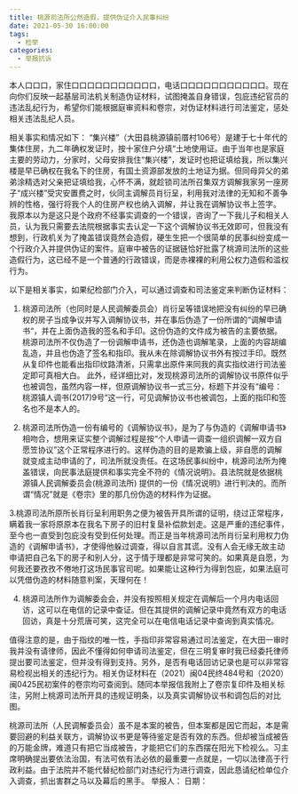 ```yaml
---
title: 桃源司法所公然造假，提供伪证介入民事纠纷
date: 2021-05-30 16:00:00
tags:
  - 检举
categories:
  - 举报抗诉
---
```


本人口口口，家住口口口口口口口口口口口，电话口口口口口口口口口口口。现在向你们反映一起基层司法机关制造伪证材料，试图掩盖自身错误，包庇违纪官员的违法乱纪行为，希望你们能根据庭审资料和卷宗，对伪证材料进行司法鉴定，惩处相关违法乱纪人员。

相关事实和情况如下：
    “集兴楼”（大田县桃源镇前厝村106号）是建于七十年代的集体住房，九二年确权发证时，按十家住户分填“土地使用证。由于当年也是家庭主要的劳动力，分家时，父母安排我住“集兴楼”，发证时也把证填给我，所以集兴楼是早已确权在我名下的住房，有国土资源部发放的土地证为据。但同母异父的弟弟涂精选对父亲把证填给我，心怀不满，就趁锁司法所召集双方调解我家另一座房子“成兴楼”受灾安置费之时，伙同主调解员肖衍呈，利用我对法律的无知和不善争辨的性格，强行将我个人的住房产权也纳入调解，并让我在调解协议书上签字。
   我原本以为是这只是个政府不经事实调查的一个错误，咨询了一下我儿子和相关人员，认为我只需要去法院根据事实去认定一下这个调解协议书无效即可，但我没有想到，行政机关为了掩盖错误竟然会造假，硬生生把一个很简单的民事纠纷变成一个行政介入并提供伪证的案件。庭审中被告的证据链恰好批露了桃源司法所的这些造假行为，这已经不是一个普通的行政错误，而是赤裸裸的利用公权力造假和滥权行为。

以下是相关事实，如果纪检部门介入，可以通过调查和司法鉴定来判断伪证材料：

1. 桃源司法所（也同时是人民调解委员会）肖衍呈等错误地把没有纠纷的早已确权的房子当成争议并写入调解协议书，并在事后伪造了一份所谓的“调解申请书“，并在上面伪造我的签名和手印。这份伪造的文件成为被告的主要依据。桃源司法所不仅伪造了一份调解申请书，还伪造也调解笔录，上面的内容胡编乱造，并且也伪造了签名和指印。我从未在除调解协议书外有按过手印。既然从复印件也能看出指印纹路清淅，只需拿出原件来同我的真实指纹进行司法鉴定即可真相大白。
此外，经详细比对，发现桃源司法所的调解协议书原件似乎也被调包，虽然内容一样，但原调解协议书一式三分，标题下并没有“编号：桃源镇人调书(2017)9号”这一行，可见调解协议书也被调包，上面的指印和签名也不是本人的。

2. 桃源司法所伪造一份有编号的《调解协议书》，是为了与伪造的《调解申请书》相吻合，想用来证实整个调解过程是按“个人申请一调查一组织调解一双方自愿笠协议”这个正常程序进行的。这样伪造的目的是欺骗上级，非自愿的调解就变成主动申请的了，司法所就没责任。在这场民事纠纷中，桃源司法所为掩盖错误，向民事法庭提供和事实完全不符的《情况说明》。县法院就是依据桃源镇人民调解委员会(桃源司法所) 提供的一份《情况说明》进行判决的。而所谓“情况”就是《卷宗》里的那几份伪造的材料作为证据。

3.桃源司法所原所长肖衍呈利用职务之便为被告开具所谓的证明，绕过正常程序，瞒着我一家将原原本在我名下房子的旧村复垦补偿款划走。这是严重的违纪事件，至今也一直受到包庇没有受到任何处理。而正是当年桃源司法所肖衍呈利用权力伪造的《调解申请书》，才使得他躲过调查，得以自言其谎。没有人会无缘无故主动申请把自己名下的房子和别人分，这于情于理都是非常可笑的。如果真是自愿，为何我还要孜孜不倦地打这场民事官司呢。如果能让这种行为得到包庇，如果法庭可以凭借伪造的材料随意判案，天理何在！

4. 桃源司法所作为调解委会会，并没有按照相关规定在调解后一个月内电话回访，这可以在电信的记录中查证。但在其提供的调解记录中竟然有双方的电话回访，真是十分荒唐可笑，这完全可以在电信电话记录中查询到真实情况。

值得注意的是，由于指纹的唯一性，手指印非常容易通过司法鉴定，在大田一审时我并没有请律师，因此不懂得如何申请司法鉴定，但在三明复审时我已经委托律师提出要司法鉴定，但并没有得到支持。另外，是否有电话回访记录也是可以非常容易检视出相关的违纪行为。相关伪证材料在（2021）闽04民终484号和（2020）闽0425民初案件的卷宗均可查阅到。随同本举报信我附上了卷宗复印件及相关标注，另附上桃源司法所开具的违规证明条，以及真实调解协议书和调包后的对比图。

桃源司法所（人民调解委员会）虽不是本案的被告，但本案都是因它而起，本是需要回避的利益关联方，调解协议书更是等待鉴定是否有效的东西。但却被当成被告的万能金牌，难道只有把它当成被告，才能把它们的东西摆在阳光下检视么。习主席明确提出要依法治国，有法可依有法必依的最重要一点就是，一切以法律高于行政利益。由于法院并不能代替纪检部门对违纪行为进行调查，因此恳请纪检单位介入调查，抓出害群之马以及幕后的黑手。
                                                    举报人：                 日期：

